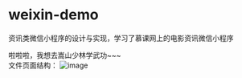 # weixin-demo
资讯类微信小程序的设计与实现，学习了慕课网上的电影资讯微信小程序

啦啦啦，我想去嵩山少林学武功~~~   </br>
文件页面结构：
![image](https://github.com/bellee/weixin-demo/blob/master/readme_add_pic/weixin-pic1.png)

